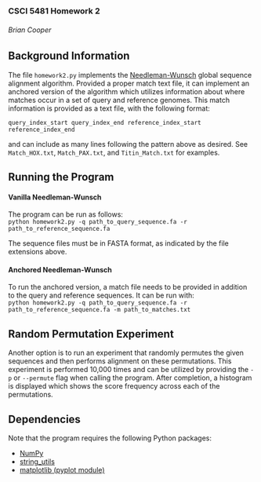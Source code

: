 ### CSCI 5481 Homework 2
###### Brian Cooper

## Background Information
The file `homework2.py` implements the <a href="https://en.wikipedia.org/wiki/Needleman%E2%80%93Wunsch_algorithm">Needleman-Wunsch</a> global sequence alignment algorithm. Provided a proper match text file, it can implement an anchored version of the algorithm which utilizes information about where matches occur in a set of query and reference genomes. This match information is provided as a text file, with the following format:

```
query_index_start query_index_end reference_index_start reference_index_end
```

and can include as many lines following the pattern above as desired. See `Match_HOX.txt`, `Match_PAX.txt`, and `Titin_Match.txt` for examples.


## Running the Program
#### Vanilla Needleman-Wunsch
The program can be run as follows:<br>
`python homework2.py -q path_to_query_sequence.fa -r path_to_reference_sequence.fa`

The sequence files must be in FASTA format, as indicated by the file extensions above.

#### Anchored Needleman-Wunsch
To run the anchored version, a match file needs to be provided in addition to the query and reference sequences. It can be run with:<br>
`python homework2.py -q path_to_query_sequence.fa -r path_to_reference_sequence.fa -m path_to_matches.txt`


## Random Permutation Experiment
Another option is to run an experiment that randomly permutes the given sequences and then performs alignment on these permutations. This experiment is performed 10,000 times and can be utilized by providing the `-p` or `--permute` flag when calling the program. After completion, a histogram is displayed which shows the score frequency across each of the permutations.

## Dependencies
Note that the program requires the following Python packages:
- <a href="https://numpy.org/">NumPy</a>
- <a href="https://pypi.org/project/python-string-utils/">string_utils</a>
- <a href="https://matplotlib.org/">matplotlib (pyplot module)</a>
